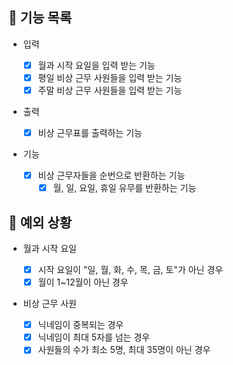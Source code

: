 ## 📄 기능 목록

- 입력

  - [x] 월과 시작 요일을 입력 받는 기능
  - [x] 평일 비상 근무 사원들을 입력 받는 기능
  - [x] 주말 비상 근무 사원들을 입력 받는 기능

- 출력

  - [x] 비상 근무표를 출력하는 기능

- 기능
  - [x] 비상 근무자들을 순번으로 반환하는 기능
    - [x] 월, 일, 요일, 휴일 유무를 반환하는 기능

## 🎯 예외 상황

- 월과 시작 요일

  - [x] 시작 요일이 "일, 월, 화, 수, 목, 금, 토"가 아닌 경우
  - [x] 월이 1~12월이 아닌 경우

- 비상 근무 사원
  - [x] 닉네임이 중복되는 경우
  - [x] 닉네임이 최대 5자를 넘는 경우
  - [x] 사원들의 수가 최소 5명, 최대 35명이 아닌 경우
